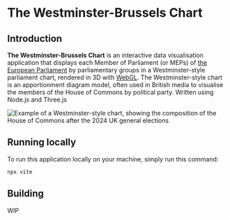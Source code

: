 # The Westminster-Brussels Chart

## Introduction

**The Westminster-Brussels Chart** is an interactive data visualisation application that displays each Member of Parliament (or MEPs) of [the European Parliament](https://www.europarl.europa.eu/about-parliament/en) by parliamentary groups in a Westminster-style parliament chart, rendered in 3D with [WebGL](https://developer.mozilla.org/en-US/docs/Web/API/WebGL_API). The Westminster-style chart is an apportionment diagram model, often used in British media to visualise the members of the House of Commons by political party. Written using Node.js and Three.js

![Example of a Westminster-style chart, showing the composition of the House of Commons after the 2024 UK general elections](https://upload.wikimedia.org/wikipedia/commons/1/12/House_of_Commons_%282024_election%29.svg)

## Running locally

To run this application locally on your machine, simply run this command:

```bash
npx vite
```

## Building

WIP
